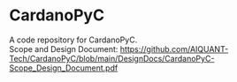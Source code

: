 # CardanoPyC
A code repository for CardanoPyC.\
Scope and Design Document: https://github.com/AIQUANT-Tech/CardanoPyC/blob/main/DesignDocs/CardanoPyC-Scope_Design_Document.pdf
